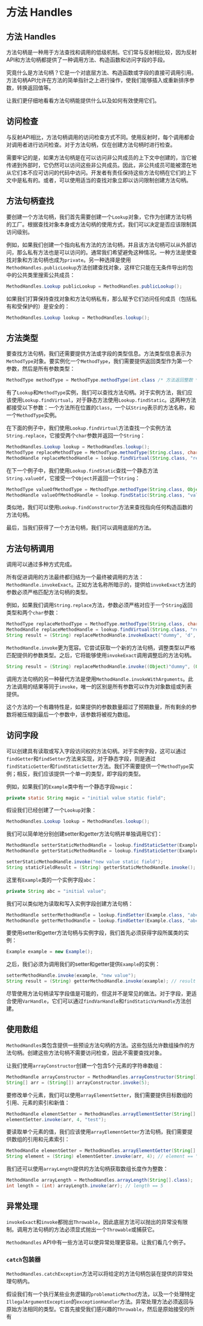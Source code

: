 # 方法 Handles

## 方法 Handles

方法句柄是一种用于方法查找和调用的低级机制。它们常与反射相比较，因为反射API和方法句柄都提供了一种调用方法、构造函数和访问字段的手段。

究竟什么是方法句柄？它是一个对底层方法、构造函数或字段的直接可调用引用。方法句柄API允许在方法的简单指针之上进行操作，使我们能够插入或重新排序参数，转换返回值等。

让我们更仔细地看看方法句柄能提供什么以及如何有效使用它们。

## 访问检查

与反射API相比，方法句柄调用的访问检查方式不同。使用反射时，每个调用都会对调用者进行访问检查。对于方法句柄，仅在创建方法句柄时进行检查。

需要牢记的是，如果方法句柄是在可以访问非公共成员的上下文中创建的，当它被传递到外部时，它仍然可以访问这些非公共成员。因此，非公共成员可能被潜在地从它们本不应可访问的代码中访问。开发者有责任保持这些方法句柄在它们的上下文中是私有的。或者，可以使用适当的查找对象立即以访问限制创建方法句柄。

## 方法句柄查找

要创建一个方法句柄，我们首先需要创建一个`Lookup`对象，它作为创建方法句柄的工厂。根据查找对象本身或方法句柄的使用方式，我们可以决定是否应该限制其访问级别。

例如，如果我们创建一个指向私有方法的方法句柄，并且该方法句柄可以从外部访问，那么私有方法也是可以访问的。通常我们希望避免这种情况。一种方法是使查找对象和方法句柄也成为`private`。另一种选择是使用`MethodHandles.publicLookup`方法创建查找对象，这样它只能在无条件导出的包中的公共类里搜索公共成员：

```java
MethodHandles.Lookup publicLookup = MethodHandles.publicLookup();
```

如果我们打算保持查找对象和方法句柄私有，那么赋予它们访问任何成员（包括私有和受保护的）是安全的：

```java
MethodHandles.Lookup lookup = MethodHandles.lookup();
```

## 方法类型

要查找方法句柄，我们还需要提供方法或字段的类型信息。方法类型信息表示为`MethodType`对象。要实例化一个`MethodType`，我们需要提供返回类型作为第一个参数，然后是所有参数类型：

```java
MethodType methodType = MethodType.methodType(int.class /* 方法返回整数 */, String.class /* 并接受一个字符串参数 */);
```

有了`Lookup`和`MethodType`实例，我们可以查找方法句柄。对于实例方法，我们应该使用`Lookup.findVirtual`，对于静态方法使用`Lookup.findStatic`。这两种方法都接受以下参数：一个方法所在位置的`Class`，一个以`String`表示的方法名称，和一个`MethodType`实例。

在下面的例子中，我们使用`Lookup.findVirtual`方法查找一个实例方法`String.replace`，它接受两个`char`参数并返回一个`String`：

```java
MethodHandles.Lookup lookup = MethodHandles.lookup();
MethodType replaceMethodType = MethodType.methodType(String.class, char.class, char.class);
MethodHandle replaceMethodHandle = lookup.findVirtual(String.class, "replace", replaceMethodType);
```

在下一个例子中，我们使用`Lookup.findStatic`查找一个静态方法`String.valueOf`，它接受一个`Object`并返回一个`String`：

```java
MethodType valueOfMethodType = MethodType.methodType(String.class, Object.class);
MethodHandle valueOfMethodHandle = lookup.findStatic(String.class, "valueOf", valueOfMethodType);
```

类似地，我们可以使用`Lookup.findConstructor`方法来查找指向任何构造函数的方法句柄。

最后，当我们获得了一个方法句柄，我们可以调用底层的方法。

## 方法句柄调用

调用可以通过多种方式完成。

所有促进调用的方法最终都归结为一个最终被调用的方法：`MethodHandle.invokeExact`。正如方法名称所暗示的，提供给`invokeExact`方法的参数必须严格匹配方法句柄的类型。

例如，如果我们调用`String.replace`方法，参数必须严格对应于一个`String`返回类型和两个`char`参数：

```java
MethodType replaceMethodType = MethodType.methodType(String.class, char.class, char.class);
MethodHandle replaceMethodHandle = lookup.findVirtual(String.class, "replace", replaceMethodType);
String result = (String) replaceMethodHandle.invokeExact("dummy", 'd', 'm');
```

`MethodHandle.invoke`更为宽容。它尝试获取一个新的方法句柄，调整类型以严格匹配提供的参数类型。之后，它将能够使用`invokeExact`调用调整后的方法句柄。

```java
String result = (String) replaceMethodHandle.invoke((Object)"dummy", (Object)'d', (Object)'m'); // 将因`invokeExact`失败
```

调用方法句柄的另一种替代方法是使用`MethodHandle.invokeWithArguments`。此方法调用的结果等同于`invoke`，唯一的区别是所有参数可以作为对象数组或列表提供。

这个方法的一个有趣特性是，如果提供的参数数量超过了预期数量，所有剩余的参数将被压缩到最后一个参数中，该参数将被视为数组。

## 访问字段

可以创建具有读取或写入字段访问权的方法句柄。对于实例字段，这可以通过`findGetter`和`findSetter`方法来实现，对于静态字段，则是通过`findStaticGetter`和`findStaticSetter`方法。我们不需要提供一个`MethodType`实例；相反，我们应该提供一个单一的类型，即字段的类型。

例如，如果我们的`Example`类中有一个静态字段`magic`：

```java
private static String magic = "initial value static field";
```

假设我们已经创建了一个`Lookup`对象：

```java
MethodHandles.Lookup lookup = MethodHandles.lookup();
```

我们可以简单地分别创建setter和getter方法句柄并单独调用它们：

```java
MethodHandle setterStaticMethodHandle = lookup.findStaticSetter(Example.class, "magic", String.class);
MethodHandle getterStaticMethodHandle = lookup.findStaticGetter(Example.class, "magic", String.class);

setterStaticMethodHandle.invoke("new value static field");
String staticFieldResult = (String) getterStaticMethodHandle.invoke(); // staticFieldResult == `new value static field`
```

这里有`Example`类的一个实例字段`abc`：

```java
private String abc = "initial value";
```

我们可以类似地为读取和写入实例字段创建方法句柄：

```java
MethodHandle setterMethodHandle = lookup.findSetter(Example.class, "abc", String.class);
MethodHandle getterMethodHandle = lookup.findGetter(Example.class, "abc", String.class);
```

要使用setter和getter方法句柄与实例字段，我们首先必须获得字段所属类的实例：

```java
Example example = new Example();
```

之后，我们必须为调用我们的setter和getter提供`Example`的实例：

```java
setterMethodHandle.invoke(example, "new value");
String result = (String) getterMethodHandle.invoke(example); // result == `new value`
```

尽管使用方法句柄读写字段值是可能的，但这并不是常见的做法。对于字段，更适合使用`VarHandle`，它们可以通过`findVarHandle`和`findStaticVarHandle`方法创建。

## 使用数组

`MethodHandles`类包含提供一些预设方法句柄的方法。这些包括允许数组操作的方法句柄。创建这些方法句柄不需要访问检查，因此不需要查找对象。

让我们使用`arrayConstructor`创建一个包含5个元素的字符串数组：

```java
MethodHandle arrayConstructor = MethodHandles.arrayConstructor(String[].class);
String[] arr = (String[]) arrayConstructor.invoke(5);
```

要修改单个元素，我们可以使用`arrayElementSetter`，我们需要提供目标数组的引用、元素的索引和新值：

```java
MethodHandle elementSetter = MethodHandles.arrayElementSetter(String[].class);
elementSetter.invoke(arr, 4, "test");
```

要读取单个元素的值，我们应该使用`arrayElementGetter`方法句柄，我们需要提供数组的引用和元素索引：

```java
MethodHandle elementGetter = MethodHandles.arrayElementGetter(String[].class);
String element = (String) elementGetter.invoke(arr, 4); // element == "test"
```

我们还可以使用`arrayLength`提供的方法句柄获取数组长度作为整数：

```java
MethodHandle arrayLength = MethodHandles.arrayLength(String[].class);
int length = (int) arrayLength.invoke(arr); // length == 5
```

## 异常处理

`invokeExact`和`invoke`都抛出`Throwable`，因此底层方法可以抛出的异常没有限制。调用方法句柄的方法必须显式抛出一个`Throwable`或捕获它。

`MethodHandles` API中有一些方法可以使异常处理更容易。让我们看几个例子。

### `catch`包装器

`MethodHandles.catchException`方法可以将给定的方法句柄包装在提供的异常处理句柄内。

假设我们有一个执行某些业务逻辑的`problematicMethod`方法，以及一个处理特定`IllegalArgumentException`的`exceptionHandler`方法。异常处理方法必须返回与原始方法相同的类型。它首先接受我们感兴趣的`Throwable`，然后是原始接受的所有

